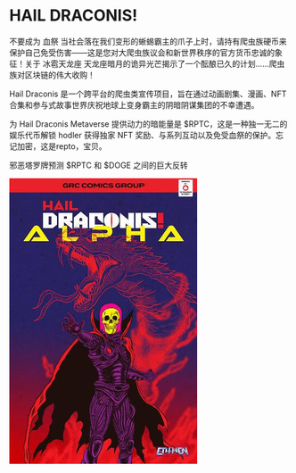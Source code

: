# HAIL DRACONIS!

不要成为
血祭
当社会落在我们变形的蜥蜴霸主的爪子上时，请持有爬虫族硬币来保护自己免受伤害——这是您对大爬虫族议会和新世界秩序的官方货币忠诚的象征！关于
冰雹天龙座
天龙座暗月的诡异光芒揭示了一个酝酿已久的计划……爬虫族对区块链的伟大收购！

Hail Draconis 是一个跨平台的爬虫类宣传项目，旨在通过动画剧集、漫画、NFT 合集和参与式故事世界庆祝地球上变身霸主的阴暗阴谋集团的不幸遭遇。

为 Hail Draconis Metaverse 提供动力的暗能量是 $RPTC，这是一种独一无二的娱乐代币解锁 hodler 获得独家 NFT 奖励、与系列互动以及免受血祭的保护。忘记加密，这是repto，宝贝。

邪恶塔罗牌预测 $RPTC 和 $DOGE 之间的巨大反转

![NFT](unnamed.jpg)
